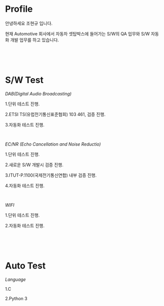 # Profile
안녕하세요 조현규 입니다.

현재 Automotive 회사에서 자동차 셋탑박스에 들어가는 S/W의 QA 업무와 S/W 자동화 개발 업무를 하고 있습니다.

<br/>
<br/>
<br/>

# S/W Test
*DAB(Digital Audio Broadcasting)*

 1.단위 테스트 진행. 
 
 2.ETSI TS(유럽전기통신표준협회) 103 461, 검증 진행.
 
 3.자동화 테스트 진행.

<br/> 
 
*EC/NR (Echo Cancellation and Noise Reductio)*

 1.단위 테스트 진행.
 
 2.새로운 S/W 개발시 검증 진행.
 
 3.ITUT-P.1100(국제전기통신연합) 내부 검증 진행.
 
 4.자동화 테스트 진행.

<br/>

*WIFI*
 
 1.단위 테스트 진행.
 
 2.자동화 테스트 진행.

<br/>
<br/>
<br/>

# Auto Test
*Language*

 1.C 
 
 2.Python 3
